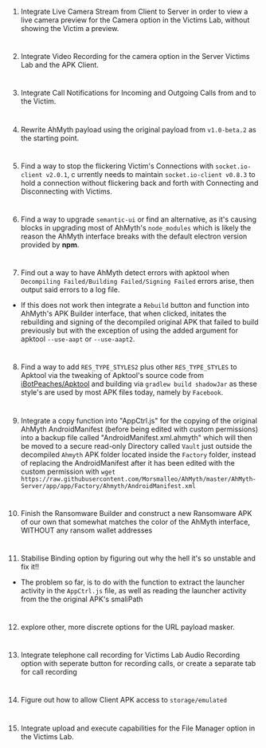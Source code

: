 
1. Integrate Live Camera Stream from Client to Server
in order to view a live camera preview for the Camera 
option in the Victims Lab, without showing the Victim 
a preview.
#
2. Integrate Video Recording for the camera 
option in the Server Victims Lab and the APK Client.
#
3. Integrate Call Notifications for Incoming and 
Outgoing Calls from and to the Victim.
#
4. Rewrite AhMyth payload using the original 
payload from `v1.0-beta.2` as the starting point.
#
5. Find a way to stop the flickering Victim's 
Connections with `socket.io-client v2.0.1`, c
urrently needs to maintain `socket.io-client v0.8.3` 
to hold a connection without flickering back and 
forth with Connecting and Disconnecting with 
Victims.
#
6. Find a way to upgrade `semantic-ui` or find an 
alternative, as it's causing blocks in upgrading 
most of AhMyth's `node_modules` which is likely 
the reason the AhMyth interface breaks with the 
default electron version provided by **npm**.
#
7. Find out a way to have AhMyth detect errors 
with apktool when `Decompiling Failed/Building Failed/Signing Failed` 
errors arise, then output said errors to a log file.
   
- If this does not work then integrate a `Rebuild` 
button and function into AhMyth's APK Builder 
interface, that when clicked, initates the rebuilding 
and signing of the decompiled original APK that 
failed to build previously but with the exception 
of using the added argument for apktool `--use-aapt` or `--use-aapt2`.
#
8. Find a way to add `RES_TYPE_STYLES2` plus 
other `RES_TYPE_STYLES` to Apktool via the tweaking 
of Apktool's source code from [iBotPeaches/Apktool](https://GitHub.com/iBotPeaches/Apktool) 
and building via `gradlew build shadowJar` as 
these style's are used by most APK files today, 
namely by `Facebook`.
#
9. Integrate a copy function into "AppCtrl.js" 
for the copying of the original AhMyth AndroidManifest 
(before being edited with custom permissions) 
into a backup file called "AndroidManifest.xml.ahmyth" 
which will then be moved to a secure read-only 
Directory called `Vault` just outside the 
decompiled `Ahmyth` APK folder located inside 
the `Factory` folder, instead of replacing the 
AndroidManifest after it has been edited with 
the custom permission with `wget https://raw.githubusercontent.com/Morsmalleo/AhMyth/master/AhMyth-Server/app/app/Factory/Ahmyth/AndroidManifest.xml`
#
10. Finish the Ransomware Builder and construct 
a new Ransomware APK of our own that somewhat 
matches the color of the AhMyth interface, 
WITHOUT any ransom wallet addresses
# 
11. Stabilise Binding option by figuring out why 
the hell it's so unstable and fix it!!

- The problem so far, is to do with the function 
to extract the launcher activity in the `AppCtrl.js` 
file, as well as reading the launcher activity from the 
the original APK's smaliPath
#
12. explore other, more discrete options for the 
URL payload masker.
#
13. Integrate telephone call recording for 
Victims Lab Audio Recording option with seperate 
button for recording calls, or create a separate
tab for call recording
#
14. Figure out how to allow Client APK access to 
`storage/emulated`
#
15. Integrate upload and execute capabilities 
for the File Manager option in the Victims Lab.
#
